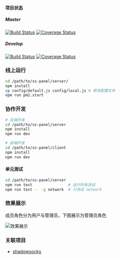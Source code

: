 #### 项目状态

##### Master

[![Build Status](https://travis-ci.org/qious/ss-panel.svg?branch=master)](https://travis-ci.org/qious/ss-panel)
[![Coverage Status](https://coveralls.io/repos/github/qious/ss-panel/badge.svg?branch=master)](https://coveralls.io/github/qious/ss-panel?branch=master)


##### Develop

[![Build Status](https://travis-ci.org/qious/ss-panel.svg?branch=develop)](https://travis-ci.org/qious/ss-panel)
[![Coverage Status](https://coveralls.io/repos/github/qious/ss-panel/badge.svg?branch=develop)](https://coveralls.io/github/qious/ss-panel?branch=develop)


### **线上运行**

```bash
cd /path/to/ss-panel/server/
npm install
cp config/default.js config/local.js # 修改配置文件
npm run pm2.start
```

### **协作开发**

```bash
# 后端开发
cd /path/to/ss-panel/server
npm install
npm run dev

# 前端开发
cd /path/to/ss-panel/client
npm install
npm run dev
```

#### **单元测试**

```bash
cd /path/to/ss-panel/server
npm run test                # 运行所有测试
npm run test -- -g network  # 只测试 network
```

### **效果展示**

成员角色分为用户与管理员，下图展示为管理员角色

![效果展示](screenshot/1.gif)

### **关联项目**

* [shadowsocks](https://github.com/qious/shadowsocks)
